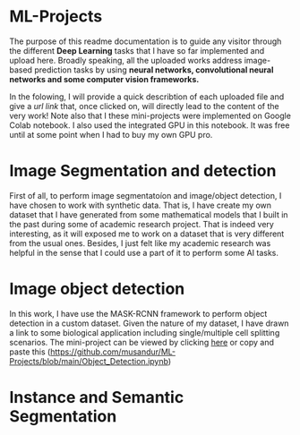 # ML-Projects
The purpose of this readme documentation is to guide any visitor through the different **Deep Learning**  tasks that I have so far implemented and upload here.
Broadly speaking, all the uploaded works address image-based prediction tasks by using **neural networks, convolutional neural networks and some computer vision frameworks.**


In the folowing, I will provide a quick describtion of each uploaded file and give a *url link* that, once clicked on, will directly lead to the content of the very work! Note also that I these mini-projects were implemented on Google Colab notebook. I also used the integrated GPU in this notebook. It was free until at some point when I had to buy my own GPU pro.


# Image Segmentation and detection
First of all, to perform image segmentatoíon and image/object detection, I have chosen to work with synthetic data. That is, I have create my own dataset that I have generated from some mathematical models that I built in the past during some of academic research project. That is indeed very interesting, as it will exposed me to work on a dataset that is very different from the usual ones. Besides, I just felt like my academic research was helpful in the sense that I could use a part of it to perform some AI tasks.

# Image object detection
In this work, I have use the MASK-RCNN framework to perform object detection in a custom dataset. Given the nature of my dataset, I have drawn a link to some biological application including single/multiple cell splitting scenarios. The mini-project can be viewed by clicking  [here](https://github.com/musandur/ML-Projects/blob/main/Object_Detection.ipynb) or copy and paste this (https://github.com/musandur/ML-Projects/blob/main/Object_Detection.ipynb)

# Instance and Semantic Segmentation


